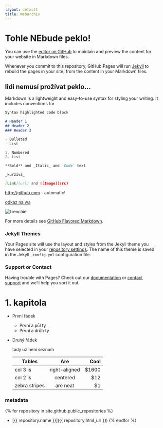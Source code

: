 ```yaml
---
layout: default
title: Webarchiv
---
```


# Tohle NEbude peklo!

You can use the [editor on GitHub](https://github.com/kvasnicaj/kvasnicaj.github.io/edit/master/index.md) to maintain and preview the content for your website in Markdown files.

Whenever you commit to this repository, GitHub Pages will run [Jekyll](https://jekyllrb.com/) to rebuild the pages in your site, from the content in your Markdown files.

## lidi nemusí prožívat peklo...

Markdown is a lightweight and easy-to-use syntax for styling your writing. It includes conventions for

```markdown
Syntax highlighted code block

# Header 1
## Header 2
### Header 3

- Bulleted
- List

1. Numbered
2. List

**Bold** and _Italic_ and `Code` text

_kurzíva_

[Link](url) and ![Image](src)
```
http://github.com - automatic!



[odkaz na wa](http://www.webarchiv.cz)

![frenchie](http://img1.goodhouse.ru/upload/img_get/dd/dd9f9c264826d36836617513bf23f97d_fitted_700x.jpg)



For more details see [GitHub Flavored Markdown](https://guides.github.com/features/mastering-markdown/).

### Jekyll Themes

Your Pages site will use the layout and styles from the Jekyll theme you have selected in your [repository settings](https://github.com/kvasnicaj/kvasnicaj.github.io/settings). The name of this theme is saved in the Jekyll `_config.yml` configuration file.

### Support or Contact

Having trouble with Pages? Check out our [documentation](https://help.github.com/categories/github-pages-basics/) or [contact support](https://github.com/contact) and we’ll help you sort it out.


# 1. kapitola

* První řádek
  * První a půl tý
  * První a drůh tý
* Druhý řádek

   tady už není seznam



   | Tables        | Are           | Cool  |
   | ------------- |:-------------:| -----:|
   | col 3 is      | right-aligned | $1600 |
   | col 2 is      | centered      |   $12 |
   | zebra stripes | are neat      |    $1 |

   




### metadata
{% for repository in site.github.public_repositories %}
  * [{{ repository.name }}]({{ repository.html_url }})
{% endfor %}
